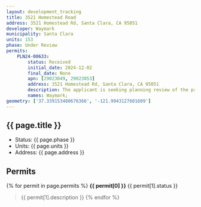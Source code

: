 ```yaml
---
layout: development_tracking
title: 3521 Homestead Road
address: 3521 Homestead Rd, Santa Clara, CA 95051
developer: Waymark
municipality: Santa Clara
units: 153
phase: Under Review
permits:
    PLN24-00633:
        status: Received
        initial_date: 2024-12-02
        final_date: None
        apn: [29023049, 29023053]
        address: 3521 Homestead Rd, Santa Clara, CA 95051
        description: The applicant is seeking planning review of the proposed redevelopment of a 2-parcel assemblage comprised of an approximate 5.55-acre retail strip center located at the intersection of Homestead Road and Lawrence Expressway in Santa Clara. The property, consisting of two parcels at 3521 and 3591 Homestead Road (APN’s 290-23-049 and 290-23-053), is currently designated Neighborhood Mixed Use (NMU) in the City’s General Plan. This designation allows for 20 dwellings per acre minimum to 36 dwelling units per acre maximum with 0.10 FAR of commercial, and zoned Community Commercial (CC). The applicant is proposing a 153-unit residential project, aligning with the General Plan’s residential density range of 20-36 dwellings per acre, specifically proposing 27.5 dwellings per acre. This project includes (90) 4-story stacked townhomes and (63) 3-story townhomes.
        names: Waymark;
geometry: ['37.339153480676366', '-121.9943127601609']
---
```


## {{ page.title }}

- Status: {{ page.phase }}
- Units: {{ page.units }}
- Address: {{ page.address }}

## Permits

{% for permit in page.permits %}
  **{{ permit[0] }}** <span class="tag">{{ permit[1].status }}</span>
  >{{ permit[1].description }}
{% endfor %}
